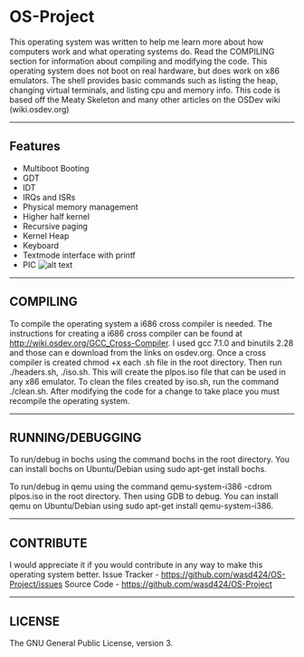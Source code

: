 # OS-Project
This operating system was written to help me learn more about how computers work and what operating systems do. Read the COMPILING section for information about compiling and modifying the code. This operating system does not boot on real hardware, but does work on x86 emulators. The shell provides basic commands such as listing the heap, changing virtual terminals, and listing cpu and memory info. This code is based off the Meaty Skeleton and many other articles on the OSDev wiki (wiki.osdev.org)


---------------------------------------------------------------------------------------------------------------------------------
Features
---------------------------------------------------------------------------------------------------------------------------------
- Multiboot Booting
- GDT
- IDT
- IRQs and ISRs
- Physical memory management
- Higher half kernel
- Recursive paging
- Kernel Heap
- Keyboard
- Textmode interface with printf
- PIC
![alt text](https://raw.githubusercontent.com/wasd424/OS-Project/master/Screenshot%20from%202017-12-09%2017-13-57.png)

---------------------------------------------------------------------------------------------------------------------------------
COMPILING
---------------------------------------------------------------------------------------------------------------------------------
To compile the operating system a i686 cross compiler is needed. The instructions for creating a i686 cross compiler can be found at http://wiki.osdev.org/GCC_Cross-Compiler. I used gcc 7.1.0 and binutils 2.28 and those can e download from the links on osdev.org. Once a cross compiler is created chmod +x each .sh file in the root directory. Then run ./headers.sh, ./iso.sh. This will create the plpos.iso file that can be used in any x86 emulator. To clean the files created by iso.sh, run the command ./clean.sh. After modifying the code for a change to take place you must recompile the operating system.


---------------------------------------------------------------------------------------------------------------------------------
RUNNING/DEBUGGING
---------------------------------------------------------------------------------------------------------------------------------
To run/debug in bochs using the command bochs in the root directory.
You can install bochs on Ubuntu/Debian using sudo apt-get install bochs.

To run/debug in qemu using the command qemu-system-i386 -cdrom plpos.iso in the root directory. Then using GDB to debug.
You can install qemu on Ubuntu/Debian using sudo apt-get install qemu-system-i386.


---------------------------------------------------------------------------------------------------------------------------------
CONTRIBUTE
---------------------------------------------------------------------------------------------------------------------------------
I would appreciate it if you would contribute in any way to make this operating system better.
Issue Tracker - https://github.com/wasd424/OS-Project/issues
Source Code   - https://github.com/wasd424/OS-Project


---------------------------------------------------------------------------------------------------------------------------------
LICENSE
---------------------------------------------------------------------------------------------------------------------------------
The GNU General Public License, version 3.
